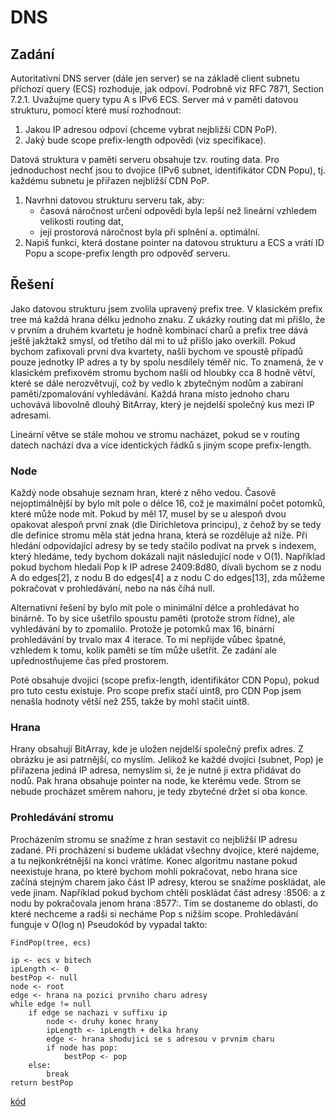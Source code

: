 # DNS

## Zadání

Autoritativní DNS server (dále jen server) se na základě client subnetu příchozí query (ECS) rozhoduje, jak odpoví. Podrobně viz RFC 7871, Section 7.2.1.
Uvažujme query typu A s IPv6 ECS. Server má v paměti datovou strukturu, pomocí které musí rozhodnout:
1. Jakou IP adresou odpoví (chceme vybrat nejbližší CDN PoP).
2. Jaký bude scope prefix-length odpovědi (viz specifikace).
   
Datová struktura v paměti serveru obsahuje tzv. routing data. Pro jednoduchost nechť jsou to dvojice (IPv6 subnet, identifikátor CDN Popu), tj. každému subnetu je přiřazen nejbližší CDN PoP.
1. Navrhni datovou strukturu serveru tak, aby:
    * časová náročnost určení odpovědi byla lepší než lineární vzhledem velikosti routing dat,
    * její prostorová náročnost byla při splnění a. optimální.
2. Napiš funkci, která dostane pointer na datovou strukturu a ECS a vrátí ID Popu a scope-prefix length pro odpověď serveru.

## Řešení

Jako datovou strukturu jsem zvolila upravený prefix tree. V klasickém prefix tree má každá hrana délku jednoho znaku. Z ukázky routing dat mi přišlo, že v prvním a druhém kvartetu je hodně kombinací charů a prefix tree dává ještě jakžtakž smysl, od třetího dál mi to už přišlo jako overkill. Pokud bychom zafixovali první dva kvartety, našli bychom ve spoustě případů pouze jednotky IP adres a ty by spolu nesdílely téměř nic. To znamená, že v klasickém prefixovém stromu bychom našli od hloubky cca 8 hodně větví, které se dále nerozvětvují, což by vedlo k zbytečným nodům a zabíraní paměti/zpomalování vyhledávání. Každá hrana místo jednoho charu uchovává libovolně dlouhý BitArray, který je nejdelší společný kus mezi IP adresami.

Lineární větve se stále mohou ve stromu nacházet, pokud se v routing datech nachází dva a více identických řádků s jiným scope prefix-length.

### Node

Každý node obsahuje seznam hran, které z něho vedou. Časově nejoptimálnější by bylo mít pole o délce 16, což je maximální počet potomků, které může node mít. Pokud by měl 17, musel by se u alespoň dvou opakovat alespoň první znak (dle Dirichletova principu), z čehož by se tedy dle definice stromu měla stát jedna hrana, která se rozděluje až níže. Při hledání odpovídající adresy by se tedy stačilo podívat na prvek s indexem, který hledáme, tedy bychom dokázali najít následující node v O(1). Například pokud bychom hledali Pop k IP adrese 2409:8d80, dívali bychom se z nodu A do edges[2], z nodu B do edges[4] a z nodu C do edges[13], zda můžeme pokračovat v prohledávání, nebo na nás číhá null. 

Alternativní řešení by bylo mít pole o minimální délce a prohledávat ho binárně. To by sice ušetřilo spoustu paměti (protože strom řídne), ale vyhledávání by to zpomalilo. Protože je potomků max 16, binární prohledávání by trvalo max 4 iterace. To mi nepřijde vůbec špatné, vzhledem k tomu, kolik paměti se tím může ušetřit. Ze zadání ale upřednostňujeme čas před prostorem.

Poté obsahuje dvojici (scope prefix-length, identifikátor CDN Popu), pokud pro tuto cestu existuje. Pro scope prefix stačí uint8, pro CDN Pop jsem nenašla hodnoty větší než 255, takže by mohl stačit uint8.

### Hrana

Hrany obsahují BitArray, kde je uložen nejdelší společný prefix adres. Z obrázku je asi patrnější, co myslím. Jelikož ke každé dvojici (subnet, Pop) je přiřazena jediná IP adresa, nemyslím si, že je nutné ji extra přidávat do nodů. Pak hrana obsahuje pointer na node, ke kterému vede. Strom se nebude procházet směrem nahoru, je tedy zbytečné držet si oba konce.

### Prohledávání stromu

Procházením stromu se snažíme z hran sestavit co nejbližší IP adresu zadané. Při procházení si budeme ukládat všechny dvojice, které najdeme, a tu nejkonkrétnější na konci vrátíme. Konec algoritmu nastane pokud neexistuje hrana, po které bychom mohli pokračovat, nebo hrana sice začíná stejným charem jako část IP adresy, kterou se snažíme poskládat, ale vede jinam. Například pokud bychom chtěli poskládat část adresy :8506: a z nodu by pokračovala jenom hrana :8577:. Tím se dostaneme do oblasti, do které nechceme a radši si necháme Pop s nižším scope. Prohledávání funguje v O(log n) Pseudokód by vypadal takto:


	FindPop(tree, ecs)

	ip <- ecs v bitech
	ipLength <- 0	
	bestPop <- null
	node <- root
	edge <- hrana na pozici prvniho charu adresy
	while edge != null
		if edge se nachazi v suffixu ip
			node <- druhy konec hrany
			ipLength <- ipLength + delka hrany
			edge <- hrana shodujici se s adresou v prvnim charu
			if node has pop:
				bestPop <- pop
		else:
			break
	return bestPop

[kód](DNS.cs)
